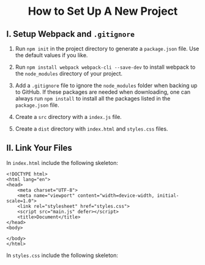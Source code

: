 <h1 style="text-align:center">How to Set Up A New Project</h1>

## I. Setup Webpack and ```.gitignore```

1. Run ```npm init``` in the project directory to generate a ```package.json``` file. Use the default values if you like. 

2. Run ```npm install webpack webpack-cli --save-dev``` to install webpack to the ```node_modules``` directory of your project.

3. Add a ```.gitignore``` file to ignore the ```node_modules``` folder when backing up to GitHub. If these packages are needed when downloading, one can always run ```npm install``` to install all the packages listed in the ```package.json``` file.

4. Create a ```src``` directory with a ```index.js``` file.

5. Create a ```dist``` directory with ```index.html``` and ```styles.css``` files.

## II. Link Your Files

In ```index.html``` include the following skeleton: 

    <!DOCTYPE html>
    <html lang="en">
    <head>
        <meta charset="UTF-8">
        <meta name="viewport" content="width=device-width, initial-scale=1.0">
        <link rel="stylesheet" href="styles.css">
        <script src="main.js" defer></script>
        <title>Document</title>
    </head>
    <body>
        
    </body>
    </html>

In ```styles.css``` include the following skeleton:

